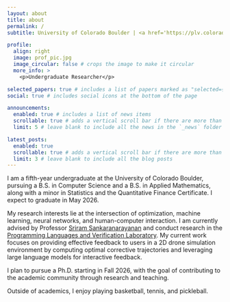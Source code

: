 ```yaml
---
layout: about
title: about
permalink: /
subtitle: University of Colorado Boulder | <a href='https://plv.colorado.edu//'>Programming Languages and Verification Laboratory</a>

profile:
  align: right
  image: prof_pic.jpg
  image_circular: false # crops the image to make it circular
  more_info: >
    <p>Undergraduate Researcher</p>

selected_papers: true # includes a list of papers marked as "selected={true}"
social: true # includes social icons at the bottom of the page

announcements:
  enabled: true # includes a list of news items
  scrollable: true # adds a vertical scroll bar if there are more than 3 news items
  limit: 5 # leave blank to include all the news in the `_news` folder

latest_posts:
  enabled: true
  scrollable: true # adds a vertical scroll bar if there are more than 3 new posts items
  limit: 3 # leave blank to include all the blog posts
---
```


I am a fifth-year undergraduate at the University of Colorado Boulder, pursuing a B.S. in Computer Science and a B.S. in Applied Mathematics, along with a minor in Statistics and the Quantitative Finance Certificate. I expect to graduate in May 2026.

My research interests lie at the intersection of optimization, machine learning, neural networks, and human-computer interaction. I am currently advised by Professor [Sriram Sankaranarayanan](https://home.cs.colorado.edu/~srirams/) and conduct research in the [Programming Languages and Verification Laboratory](https://plv.colorado.edu//). My current work focuses on providing effective feedback to users in a 2D drone simulation environment by computing optimal corrective trajectories and leveraging large language models for interactive feedback.

I plan to pursue a Ph.D. starting in Fall 2026, with the goal of contributing to the academic community through research and teaching.

Outside of academics, I enjoy playing basketball, tennis, and pickleball.